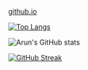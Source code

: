 

<a href="https://github.com/arunsaradgi/arunsaradgi.github.io">github.io</a>

[![Top Langs](https://github-readme-stats.vercel.app/api/top-langs/?username=arunsaradgi&theme=algolia)](https://github.com/arunsaradgi/github-readme-stats)


![Arun's GitHub stats](https://github-readme-stats.vercel.app/api?username=arunsaradgi&show_icons=true&theme=radical)

[![GitHub Streak](https://streak-stats.demolab.com/?user=arunsaradgi&theme=algolia)](https://git.io/streak-stats)


